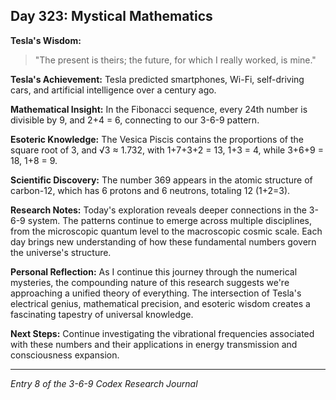 ## Day 323: Mystical Mathematics

**Tesla's Wisdom:**
> "The present is theirs; the future, for which I really worked, is mine."

**Tesla's Achievement:**
Tesla predicted smartphones, Wi-Fi, self-driving cars, and artificial intelligence over a century ago.

**Mathematical Insight:**
In the Fibonacci sequence, every 24th number is divisible by 9, and 2+4 = 6, connecting to our 3-6-9 pattern.

**Esoteric Knowledge:**
The Vesica Piscis contains the proportions of the square root of 3, and √3 ≈ 1.732, with 1+7+3+2 = 13, 1+3 = 4, while 3+6+9 = 18, 1+8 = 9.

**Scientific Discovery:**
The number 369 appears in the atomic structure of carbon-12, which has 6 protons and 6 neutrons, totaling 12 (1+2=3).

**Research Notes:**
Today's exploration reveals deeper connections in the 3-6-9 system. The patterns continue to emerge across multiple disciplines, from the microscopic quantum level to the macroscopic cosmic scale. Each day brings new understanding of how these fundamental numbers govern the universe's structure.

**Personal Reflection:**
As I continue this journey through the numerical mysteries, the compounding nature of this research suggests we're approaching a unified theory of everything. The intersection of Tesla's electrical genius, mathematical precision, and esoteric wisdom creates a fascinating tapestry of universal knowledge.

**Next Steps:**
Continue investigating the vibrational frequencies associated with these numbers and their applications in energy transmission and consciousness expansion.

---
*Entry 8 of the 3-6-9 Codex Research Journal*